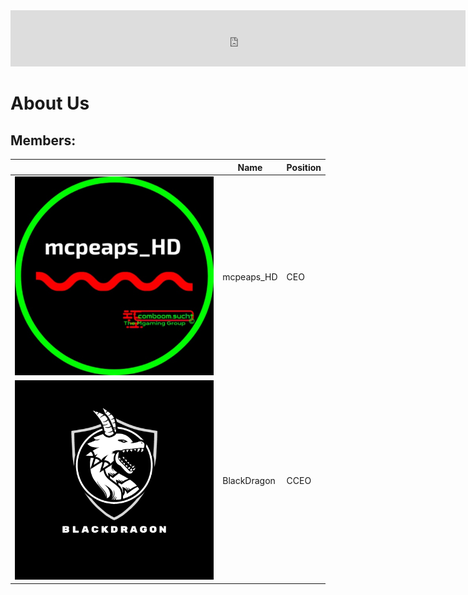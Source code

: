 <iframe src="https://rcm-eu.amazon-adsystem.com/e/cm?o=3&p=48&l=ur1&category=amazongeneric&banner=073MC7ZPJHQ7M2BYBHR2&f=ifr&linkID={{link_id}}&t=comboompunkts-21&tracking_id=comboompunkts-21" width="728" height="90" scrolling="no" border="0" marginwidth="0" style="border:none;" frameborder="0" sandbox="allow-scripts allow-same-origin allow-popups allow-top-navigation-by-user-activation"></iframe>


# About Us
## Members:



|                     | Name        | Position |
| ------------------- | ----------- | -------- |
| ![](/img/Logo-mahd.JPG) | mcpeaps_HD  | CEO      |
| ![](/img/Logo-BD.PNG)   | BlackDragon | CCEO     |
